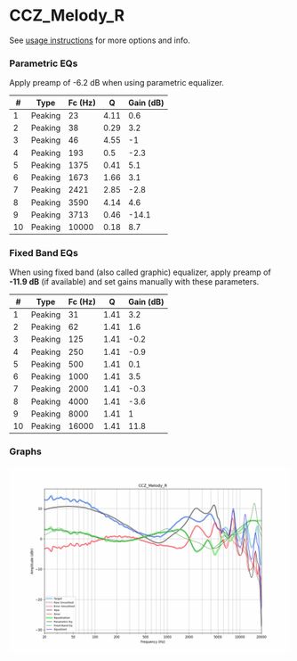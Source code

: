 # CCZ_Melody_R
See [usage instructions](https://github.com/jaakkopasanen/AutoEq#usage) for more options and info.

### Parametric EQs
Apply preamp of -6.2 dB when using parametric equalizer.

|   # | Type    |   Fc (Hz) |    Q |   Gain (dB) |
|-----|---------|-----------|------|-------------|
|   1 | Peaking |        23 | 4.11 |         0.6 |
|   2 | Peaking |        38 | 0.29 |         3.2 |
|   3 | Peaking |        46 | 4.55 |        -1   |
|   4 | Peaking |       193 | 0.5  |        -2.3 |
|   5 | Peaking |      1375 | 0.41 |         5.1 |
|   6 | Peaking |      1673 | 1.66 |         3.1 |
|   7 | Peaking |      2421 | 2.85 |        -2.8 |
|   8 | Peaking |      3590 | 4.14 |         4.6 |
|   9 | Peaking |      3713 | 0.46 |       -14.1 |
|  10 | Peaking |     10000 | 0.18 |         8.7 |

### Fixed Band EQs
When using fixed band (also called graphic) equalizer, apply preamp of **-11.9 dB** (if available) and set gains manually with these parameters.

|   # | Type    |   Fc (Hz) |    Q |   Gain (dB) |
|-----|---------|-----------|------|-------------|
|   1 | Peaking |        31 | 1.41 |         3.2 |
|   2 | Peaking |        62 | 1.41 |         1.6 |
|   3 | Peaking |       125 | 1.41 |        -0.2 |
|   4 | Peaking |       250 | 1.41 |        -0.9 |
|   5 | Peaking |       500 | 1.41 |         0.1 |
|   6 | Peaking |      1000 | 1.41 |         3.5 |
|   7 | Peaking |      2000 | 1.41 |        -0.3 |
|   8 | Peaking |      4000 | 1.41 |        -3.6 |
|   9 | Peaking |      8000 | 1.41 |         1   |
|  10 | Peaking |     16000 | 1.41 |        11.8 |

### Graphs
![](./CCZ_Melody_R.png)
